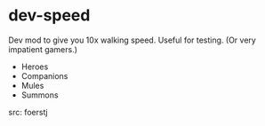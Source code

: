 # dev-speed

Dev mod to give you 10x walking speed. Useful for testing. (Or very impatient gamers.)
- Heroes
- Companions
- Mules
- Summons

src: foerstj
